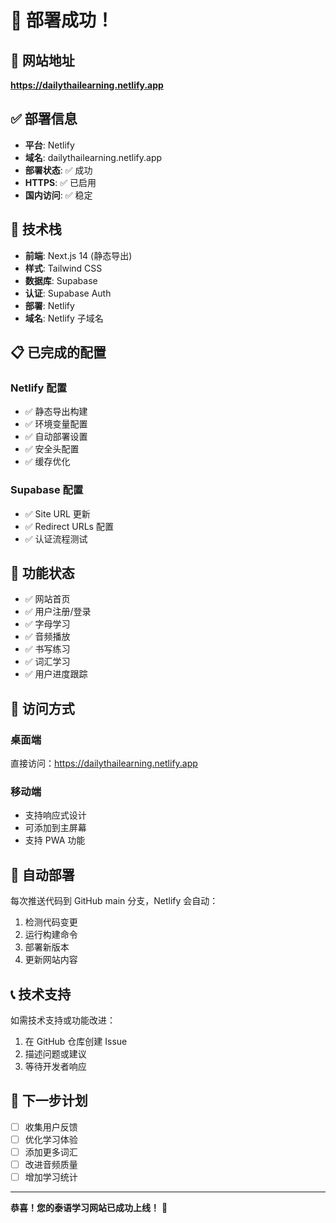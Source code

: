 # 🎉 部署成功！

## 📍 网站地址
**https://dailythailearning.netlify.app**

## ✅ 部署信息

- **平台**: Netlify
- **域名**: dailythailearning.netlify.app
- **部署状态**: ✅ 成功
- **HTTPS**: ✅ 已启用
- **国内访问**: ✅ 稳定

## 🔧 技术栈

- **前端**: Next.js 14 (静态导出)
- **样式**: Tailwind CSS
- **数据库**: Supabase
- **认证**: Supabase Auth
- **部署**: Netlify
- **域名**: Netlify 子域名

## 📋 已完成的配置

### Netlify 配置
- ✅ 静态导出构建
- ✅ 环境变量配置
- ✅ 自动部署设置
- ✅ 安全头配置
- ✅ 缓存优化

### Supabase 配置
- ✅ Site URL 更新
- ✅ Redirect URLs 配置
- ✅ 认证流程测试

## 🚀 功能状态

- ✅ 网站首页
- ✅ 用户注册/登录
- ✅ 字母学习
- ✅ 音频播放
- ✅ 书写练习
- ✅ 词汇学习
- ✅ 用户进度跟踪

## 📱 访问方式

### 桌面端
直接访问：https://dailythailearning.netlify.app

### 移动端
- 支持响应式设计
- 可添加到主屏幕
- 支持 PWA 功能

## 🔄 自动部署

每次推送代码到 GitHub main 分支，Netlify 会自动：
1. 检测代码变更
2. 运行构建命令
3. 部署新版本
4. 更新网站内容

## 📞 技术支持

如需技术支持或功能改进：
1. 在 GitHub 仓库创建 Issue
2. 描述问题或建议
3. 等待开发者响应

## 🎯 下一步计划

- [ ] 收集用户反馈
- [ ] 优化学习体验
- [ ] 添加更多词汇
- [ ] 改进音频质量
- [ ] 增加学习统计

---

**恭喜！您的泰语学习网站已成功上线！** 🌟
